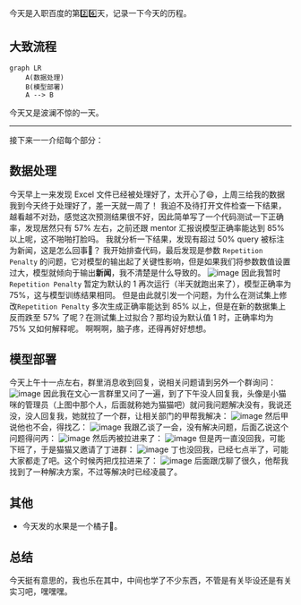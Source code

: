 今天是入职百度的第2️⃣6️⃣天，记录一下今天的历程。

## 大致流程

```mermaid
graph LR
    A(数据处理)
    B(模型部署)
    A --> B
```

今天又是波澜不惊的一天。

---
接下来一一介绍每个部分：

## 数据处理
今天早上一来发现 Excel 文件已经被处理好了，太开心了😄，上周三给我的数据我到今天终于处理好了，差一天就一周了！
我迫不及待打开文件检查一下结果，越看越不对劲，感觉这次预测结果很不好，因此简单写了一个代码测试一下正确率，发现居然只有 57% 左右，之前还跟 mentor 汇报说模型正确率能达到 85% 以上呢，这不啪啪打脸吗。
我就分析一下结果，发现有超过 50% query 被标注为新闻，这是怎么回事🤔？
我开始排查代码，最后发现是参数 `Repetition Penalty` 的问题，它对模型的输出起了关键性影响，但是如果我们将参数数值设置过大，模型就倾向于输出**新闻**，我不清楚是什么导致的。
![image](https://github.com/user-attachments/assets/5907399f-007c-4e02-9e1a-4d0620f9ae6a)
因此我暂时 `Repetition Penalty` 暂定为默认的 1 再次运行（半天就跑出来了），模型正确率为 75%，这与模型训练结果相同。
但是由此就引发一个问题，为什么在测试集上修改`Repetition Penalty` 多次生成正确率能达到 85% 以上，但是在新的数据集上反而跌至 57% 了呢？在测试集上过拟合？那均设为默认值 1 时，正确率均为 75% 又如何解释呢。
啊啊啊，脑子疼，还得再好好想想。

## 模型部署
今天上午十一点左右，群里消息收到回复，说相关问题请到另外一个群询问：
![image](https://github.com/user-attachments/assets/c37b63bc-1349-476f-a6bc-613cb831af58)
因此我在文心一言群里又问了一遍，到了下午没人回复我，头像是小猫咪的管理员（上图中那个人，后面就称她为猫猫吧）就问我问题解决没有，我说还没，没人回复我，她就拉了一个群，让相关部门的甲帮我解决：
![image](https://github.com/user-attachments/assets/99760677-00f5-4663-93e3-85f120f2316e)
然后甲说他也不会，得找乙：
![image](https://github.com/user-attachments/assets/573c8496-1ed4-48ea-a9c0-a5d592ea6aa9)
我跟乙谈了一会，没有解决问题，后面乙说这个问题得问丙：
![image](https://github.com/user-attachments/assets/fd9f38f9-711e-4411-8787-87b2f1e9f65c)
然后丙被拉进来了：
![image](https://github.com/user-attachments/assets/4c30f706-e6b9-41a3-9cdf-37cdba66972b)
但是丙一直没回我，可能下班了，于是猫猫又邀请了丁进群：
![image](https://github.com/user-attachments/assets/2c3bc8ed-2a39-4091-8c19-48ca71986286)
丁也没回我，已经七点半了，可能大家都走了吧。这个时候丙把戊拉进来了：
![image](https://github.com/user-attachments/assets/3939cd24-9cdb-4d4d-a223-c64cd217f832)
后面跟戊聊了很久，他帮我找到了一种解决方案，不过等解决时已经凌晨了。

## 其他
- 今天发的水果是一个橘子🍊。

## 总结
今天挺有意思的，我也乐在其中，中间也学了不少东西，不管是有关毕设还是有关实习吧，嘿嘿嘿。